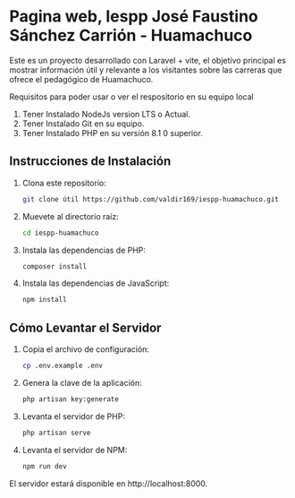 # Pagina web, Iespp José Faustino Sánchez Carrión - Huamachuco

Este es un proyecto desarrollado con Laravel + vite, el objetivo principal es mostrar información útil y relevante a los visitantes  sobre las carreras que ofrece el pedagógico de Huamachuco. 

Requisitos para poder usar o ver el respositorio en su equipo local
1. Tener Instalado NodeJs version LTS o Actual.
2. Tener Instalado Git en su equipo.
3. Tener Instalado PHP en su versión 8.1 0 superior.    

## Instrucciones de Instalación

1. Clona este repositorio:

    ```bash
    git clone útil https://github.com/valdir169/iespp-huamachuco.git
    ```

2. Muevete al directorio raíz:

    ```bash
    cd iespp-huamachuco
    ```


3. Instala las dependencias de PHP:

    ```bash
    composer install
    ```

4. Instala las dependencias de JavaScript:

     ```bash
    npm install
    ```

## Cómo Levantar el Servidor

1. Copia el archivo de configuración:

    ```bash
    cp .env.example .env
    ```

2. Genera la clave de la aplicación:

    ```bash
    php artisan key:generate
    ```

3. Levanta el servidor de PHP:

    ```bash
    php artisan serve
    ```

4. Levanta el servidor de NPM:

    ```bash
    npm run dev
    ```

El servidor estará disponible en http://localhost:8000.
